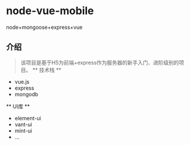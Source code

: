 # node-vue-mobile
node+mongoose+express+vue

## 介绍

> 该项目是基于H5为前端+express作为服务器的新手入门、进阶级别的项目。
** 技术栈 **
- vue.js
- express
- mongodb

** UI库 **
- element-ui
- vant-ui
- mint-ui
- ...
